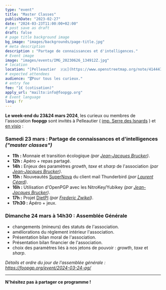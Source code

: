 ```yaml
---
type: "event"
title: "Master Classes"
publishDate: "2023-02-27"
date: "2024-03-23T11:00:00+02:00"
# post save as draft
draft: false
# page title background image
bg_image: "images/backgrounds/page-title.jpg"
# meta description
description : "Partage de connaissances et d'intelligences."
# Event image
image: "images/events/IMG_20230626_134912Z.jpg"
# location
location: "[Pelleautier  🇫🇷](https://www.openstreetmap.org/note/4144472#map=14/44.5146/6.0222&layers=N)"
# expected attendees
audience: "🎖️Pour tous les curieux."
# entry fee
fee: "1€ (cotisation)"
apply_url: "mailto:info@foopgp.org"
# Event language
lang: fr
---
```


**Le week-end du 23&24 mars 2024**, les curieux ou membres de l'association **foopgp** sont invités à Pelleautier ( [imp. Serre des Isnards](https://www.openstreetmap.org/note/4144472#map=14/44.5146/6.0222&layers=N) ) et [en visio](https://meet.jit.si/foopgp) :


### **Samedi 23 mars** : Partage de connaissances et d'intelligences *("master classes")*

* **11h :** Monnaie et transition écologique *(par [Jean-Jacques Brucker](../../author/jean-jacques-brucker/))*.
* **12h :** Apéro + repas partagé.
* **14h :** Enjeux des paramètres *growth*, *taxe* et *sharp* de
  l'association *(par [Jean-Jacques Brucker](../../author/jean-jacques-brucker/))*.
* **15h :** Nouveautés [SuperNova](https://www.thunderbird.net/fr/thunderbird/115.0/whatsnew/) du client mail Thunderbird *(par [Laurent Céard](../../author/laurent-ceard/))*.
* **16h :** Utilisation d'OpenPGP avec les NitroKey/Yubikey *(par [Jean-Jacques Brucker](../../author/jean-jacques-brucker/))*.
* **17h :** Projet [DietPI](https://dietpi.com/) *(par [Frederic Zwikel](../../author/fred-zwikel/))*.
* **17h30 :** Apéro + jeux.

### **Dimanche 24 mars à 14h30** : Assemblée Générale

* changements (mineurs) des statuts de l'association.
* améliorations du réglement intérieur l'association.
* Présentation bilan moral de l'association.
* Présentation bilan financier de l'association.
* choix des paramètres liés à nos jetons de pouvoir : *growth*, *taxe* et *sharp*.

*Détails et ordre du jour de l'assemblée générale :
https://foopgp.org/event/2024-03-24-ag/*

---

**N'hésitez pas à partager ce programme !**

